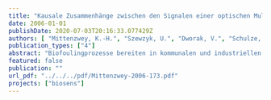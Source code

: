 ```yaml
---
title: "Kausale Zusammenhänge zwischen den Signalen einer optischen Multiparametersonde und Biofilmwachstum in wasserführenden Rohrnetzen - Erste Untersuchungen"
date: 2006-01-01
publishDate: 2020-07-03T20:16:33.077429Z
authors: [ "Mittenzwey, K.-H.", "Szewzyk, U.", "Dworak, V.", "Schulze, D." ]
publication_types: ["4"]
abstract: "Biofoulingprozesse bereiten in kommunalen und industriellen wasserführenden Leitungssystemen große Probleme. Um dem rechtzeitig entgegenwirken zu können, müssen solche Belagsbildungen frühzeitig erkannt werden. In diesem Zusammenhang wurde eine neuentwickelte optische Messsonde von 3 in Berlin ansässigen Industriepartnern in Zusammenarbeit mit der TU-Berlin auf die praktische Eignung für die Detektion von Biofilmen, und damit hinsichtlich ihres Einsatzpotentials in der Wasserwirtschaft untersucht.    Der eingesetzte optische Sensor zeichnet sich dadurch aus, dass gleichzeitig bis zu 4 verschiedene optische Parameter bei bis zu 4 verschiedenen Wellenlängen online erfasst werden können. In den Experimenten wurden Zusammenhänge zwischen den Messsignalen und der Biofilmbildung dokumentiert, durch begleitende chemisch/physikalische und mikrobiologische Untersuchungen verifiziert und erste Ansätze für den Einsatz einer solchen Sonde in wasserführenden Rohrsystemen erarbeitet.  Die Versuche wurden in zwei Abschnitten durchgeführt, wobei jeweils ein durchströmter Rohrreakor zum Einsatz kam, der neben der Messsonde mit Referenzsonden ausgestattet war. Dadurch wurden zusätzliche Bewuchsflächen auf identischen optischen Fenstern geschaffen, die über einen längeren Zeitraum begleitend mikrobiologisch analysiert werden konnten.   Im ersten Versuchsabschnitt wurde der Reaktor mit dem Ablauf der Kläranlage Ruhleben beschickt, um bei hoher Substratkonzentration in kurzer Zeit Informationen über das Ansprechverhalten der Messsonde zu erhalten und eine erste Abstimmung des optischen Systems vornehmen zu können. Zwischen dem gemessenen TOC und BDOC und der Zellzahlentwicklung (DAPI-Test) resultierten übereinstimmende Tendenzen, zwischen der Biofilmdicke und den optischen Parametern war eine grobe Korrelation erkennbar.   In den im zweiten Versuchsabschnitt mit Trinkwasser durchgeführten Experimenten korrelierten die mit dem Fouling-Sensor gemessen optischen Daten gut mit den Zellzahlen, die auf den optischen Fenstern der Referenzsonden gemessen wurden. Ein Vergleich der spektroskopischen Laboruntersuchungen von Ablaufproben des Reaktors mit den Messdaten der optischen Sonde lässt den Schluss zu, dass die dokumentierten optischen Messwerte tatsächlich durch Belagseinflüsse und nicht durch das Freiwasser bedingt sind.  Bei differenzierter Betrachtung der Ergebnisse korrelierten die Absorptionsdaten der Messsonde mit der mikrobiologisch gemessenen Zellzahlentwicklung in der Aufwuchsphase sehr gut, während die Streu- und Fluoreszenzparameter ein anderes dynamisches Verhalten zeigten. Schnelle Adsorptionsprozesse durch Wasserinhaltsstoffe wie z.B. Huminstoffe, die neben der relativ langsamen Zellvermehrung in der Aufwuchsphase charakteristisch sind, spiegelten sich besonders in einem relativ starken Anstieg des Fluoreszenzsignals wider. Bei geänderten experimentellen Bedingungen, wie z.B. Temperatur oder Nährstoffangebot, zeigten die optischen Parameter Absorption, Streuung und Fluoreszenz ein unterschiedliches Verhalten, das auch von der gewählten Wellenlänge abhängig ist. Beispielsweise zeigte die Streuung im nahen Infrarotbereich (NIR) im Gegensatz zur bei unterschiedlichen Wellenlängen gemessenen UV-Streuung einen deutlichen Anstieg. Eine Unterbrechung der Nährstoffgabe hatte parallel zu einer leichten Abnahme der Zellzahl auch eine leichte Abnahme der optischen Streuungs- und Absorptionsparameter zur Folge.  In den Untersuchungen konnte gezeigt werden, dass der eingesetzte optische Sensor ein großes Potenzial bei der Erfassung von Biofoulingprozessen besitzt, wobei die Messung mehrerer optischer Parameter bei unterschiedlichen Wellenlängen erforderlich ist. Diese ersten Untersuchungen zeigten auch sehr deutlich, dass hinsichtlich der Interpretation der gewonnenen Daten noch nicht alle Möglichkeiten des Sensors ausgeschöpft sind. So lassen die gemessenen Daten vermuten, dass mit den optischen Parametern weitere biochemische Parameter, wie zum Beispiel NAD/NADH, erfasst wurden, womit ein sehr guter Hinweis auf die Stoffwechselaktivität der Zellen im Biofilm gegeben wäre.  Um der Wasserwirtschaft ein geeignetes Werkzeug zur Verfügung stellen zu können, müssen die bisherigen Ergebnisse bestätigt werden. Insbesondere ist zu zeigen, inwieweit beginnende und fortgeschrittene Stadien von Foulingprozessen in verschiedenen und komplexen Medien sicher erkannt und dokumentiert werden können. Außerdem müssen Zusammenhänge zwischen den optischen Parametern und den unterschiedlichen Vorgängen während der Biofilmbildung im Detail erfasst werden, um Algorithmen und Kalibrierfunktionen zu entwickeln, die für die Steuerung von Antifoulingmaßnahmen in der praktischen Wasserwirtschaft nutzbar sind."
featured: false
publication: ""
url_pdf: "../../../pdf/Mittenzwey-2006-173.pdf"
projects: ["biosens"]
---
```


